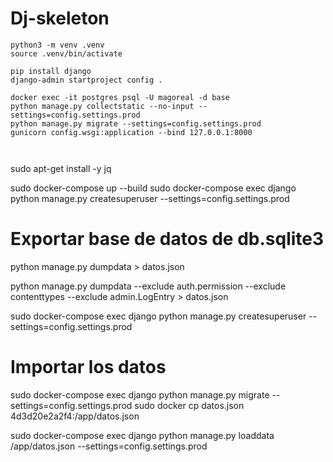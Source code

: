 # Dj-skeleton

```shell
python3 -m venv .venv
source .venv/bin/activate
```

```
pip install django
django-admin startproject config .

```

```
docker exec -it postgres psql -U magoreal -d base
python manage.py collectstatic --no-input --settings=config.settings.prod
python manage.py migrate --settings=config.settings.prod
gunicorn config.wsgi:application --bind 127.0.0.1:8000



```


sudo apt-get install -y jq


sudo docker-compose up --build
sudo docker-compose exec django python manage.py createsuperuser --settings=config.settings.prod


# Exportar base de datos de db.sqlite3
python manage.py dumpdata > datos.json

python manage.py dumpdata --exclude auth.permission --exclude contenttypes --exclude admin.LogEntry > datos.json

sudo docker-compose exec django python manage.py createsuperuser --settings=config.settings.prod

# Importar los datos
sudo docker-compose exec django python manage.py migrate --settings=config.settings.prod
sudo docker cp datos.json 4d3d20e2a2f4:/app/datos.json
<!-- sudo docker-compose exec django python manage.py remove_stale_contenttypes --settings=config.settings.prod -->
sudo docker-compose exec django python manage.py loaddata /app/datos.json --settings=config.settings.prod





